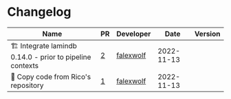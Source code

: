 # Changelog

<!-- prettier-ignore -->
Name | PR | Developer | Date | Version
--- | --- | --- | --- | ---
🏗️ Integrate lamindb 0.14.0 - prior to pipeline contexts | [2](https://github.com/laminlabs/redun-lamin-fasta/pull/2) | [falexwolf](https://github.com/falexwolf) | 2022-11-13 |
🚚 Copy code from Rico's repository | [1](https://github.com/laminlabs/redun-lamin-fasta/pull/1) | [falexwolf](https://github.com/falexwolf) | 2022-11-13 |
